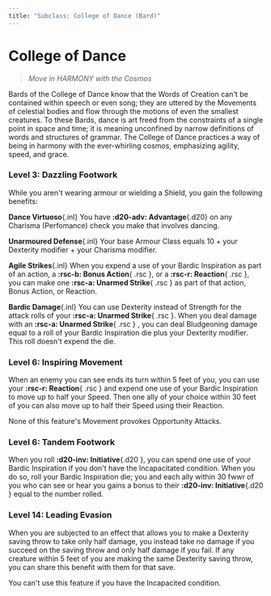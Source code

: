 ```yaml
---
title: "Subclass: College of Dance (Bard)"
---
```


<p style="display:none">
Move in HARMONY with the Cosmos
</p>

# College of Dance

> *Move in HARMONY with the Cosmos*

Bards of the College of Dance know that the Words of Creation can't be contained within speech or even song; they are uttered by the Movements of celestial bodies and flow through the motions of even the smallest creatures. To these Bards, dance is art freed from the constraints of a single point in space and time; it is meaning unconfined by narrow definitions of words and structures of grammar. The College of Dance practices a way of being in harmony with the ever-whirling cosmos, emphasizing agility, speed, and grace.

### Level 3: Dazzling Footwork

While you aren't wearing armour or wielding a Shield, you gain the following benefits:

**Dance Virtuoso**{.inl} You have **:d20-adv: Advantage**{.d20} on any Charisma (Perfomance) check you make that involves dancing.

**Unarmoured Defense**{.inl} Your base Armour Class equals 10 + your Dexterity modifier + your Charisma modifier.

**Agile Strikes**{.inl} When you expend a use of your Bardic Inspiration as part of an action, a **:rsc-b: Bonus Action**{ .rsc }, or a **:rsc-r: Reaction**{ .rsc }, you can make one **:rsc-a: Unarmed Strike**{ .rsc } as part of that action, Bonus Action, or Reaction.
 
**Bardic Damage**{.inl} You can use Dexterity instead of Strength for the attack rolls of your **:rsc-a: Unarmed Strike**{ .rsc }. When you deal damage with an **:rsc-a: Unarmed Strike**{ .rsc } , you can deal Bludgeoning damage equal to a roll of your Bardic Inspiration die plus your Dexterity modifier. This roll doesn't expend the die.

### Level 6: Inspiring Movement

When an enemy you can see ends its turn within 5 feet of you, you can use your **:rsc-r: Reaction**{ .rsc } and expend one use of your Bardic Inspiration to move up to half your Speed. Then one ally of your choice within 30 feet of you can also move up to half their Speed using their Reaction.

None of this feature's Movement provokes Opportunity Attacks.

### Level 6: Tandem Footwork

When you roll **:d20-inv: Initiative**{.d20 }, you can spend one use of your Bardic Inspiration if you don't have the Incapacitated condition. When you do so, roll your Bardic Inspiration die; you and each ally within 30 fwwr of you who can see or hear you gains a bonus to their **:d20-inv: Initiative**{.d20 } equal to the number rolled.

### Level 14: Leading Evasion

When you are subjected to an effect that allows you to make a Dexterity saving throw to take only half damage, you instead take no damage if you succeed on the saving throw and only half damage if you fail. If any creature within 5 feet of you are making the same Dexterity saving throw, you can share this benefit with them for that save.

You can't use this feature if you have the Incapacited condition.
